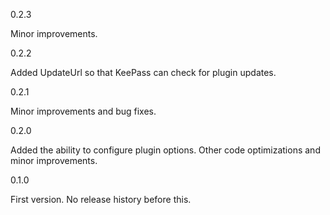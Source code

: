 0.2.3

 Minor improvements.

0.2.2

 Added UpdateUrl so that KeePass can check for plugin updates.

0.2.1

 Minor improvements and bug fixes.

0.2.0

 Added the ability to configure plugin options.
 Other code optimizations and minor improvements.

0.1.0

 First version. No release history before this.